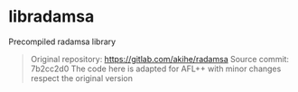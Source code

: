 # libradamsa
Precompiled radamsa library

> Original repository: https://gitlab.com/akihe/radamsa
> Source commit: 7b2cc2d0
> The code here is adapted for AFL++ with minor changes respect the original version

